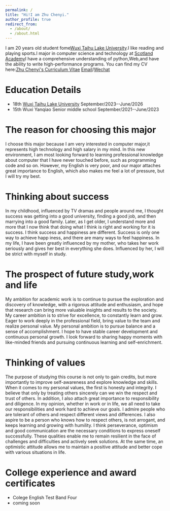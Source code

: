 ```yaml
---
permalink: /
title: "Hi!I am Zhu Chenyi."
author_profile: true
redirect_from: 
  - /about/
  - /about.html
---
```


I am 20 years old student fome[Wuxi Taihu Lake University](http://www.wxu.edu.cn/).I like reading and playing sports.I major in computer science and technology at [Scotland Academy](http://www.wxu.edu.cn/2022zy/25290.htm)I have a comprehensive understanding of python,Web,and have the ability to write high-performance programs.
You can find my CV here:[Zhu Chenyi's Curriculum Vitae](../assets/zhuchenyi_cv.pdf)
[Email](mailto:70246206@qq.com)/[Wechat](../images/wechat.jpg)

Education Details
=====
* 18th [Wuxi Taihu Lake University](http://www.wxu.edu.cn/)                         September/2023--June/2026
* 15th Wuxi Yanqiao Senior middle school                                            September/2021--June/2023

The reason for choosing this major
======
I choose this major because I am very interested in computer major,it represents high technology and high salary in my mind. In this new environment, I am most looking forward to learning professional knowledge about computer that I have never touched before, such as programming code and so on. However, my English is very poor, and our major attaches great importance to English, which also makes me feel a lot of pressure, but I will try my best.


Thinking about success
======
In my childhood, influenced by TV dramas and people around me, I thought success was getting into a good university, finding a good job, and then marrying into a good family. Later, as I get older, I understand more and more that I now think that doing what I think is right and working for it is success. I think success and happiness are different. Success is only one way to achieve happ
iness, and there are many ways to feel happiness. In my life, I have been greatly influenced by my mother, who takes her work seriously and gives her best in everything she does. Influenced by her, I will be strict with myself in study.


The prospect of future study,work and life
======
My ambition for academic work is to continue to pursue the exploration and discovery of knowledge, with a rigorous attitude and enthusiasm, and hope that research can bring more valuable insights and results to the society. My career ambition is to strive for excellence, to constantly learn and grow. Eager to work deeply in the professional field, bring value to the team and realize personal value. My personal ambition is to pursue balance and a sense of accomplishment. I hope to have stable career development and continuous personal growth. I look forward to sharing happy moments with like-minded friends and pursuing continuous learning and self-enrichment.


Thinking of values
======
The purpose of studying this course is not only to gain credits, but more importantly to improve self-awareness and explore knowledge and skills. When it comes to my personal values, the first is honesty and integrity. I believe that only by treating others sincerely can we win the respect and trust of others. In addition, I also attach great importance to responsibility and diligence. In my opinion, whether in work or in life, we all need to take our responsibilities and work hard to achieve our goals. I admire people who are tolerant of others and respect different views and differences. I also aspire to be a person who knows how to respect others, is not arrogant, and keeps learning and growing with humility. I think perseverance, optimism and good communication are the necessary conditions to express oneself successfully. These qualities enable me to remain resilient in the face of challenges and difficulties and actively seek solutions. At the same time, an optimistic attitude allows me to maintain a positive attitude and better cope with various situations in life.


College experience and award certificates
=====
* Colege English Test Band Four
* coming soon

